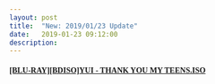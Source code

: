 ```yaml
---
layout: post
title:  "New: 2019/01/23 Update"
date:   2019-01-23 09:12:00
description: 
---
```


#### [<font face="Microsoft YaHei UI">[BLU-RAY][BDISO]YUI - THANK YOU MY TEENS.ISO</font>](https://mega.nz/#!FMdQHQSC!mA8XEBRVwPyvlCoSXAm7bsjfjB0FvWySeb_q32b72EQ)  
